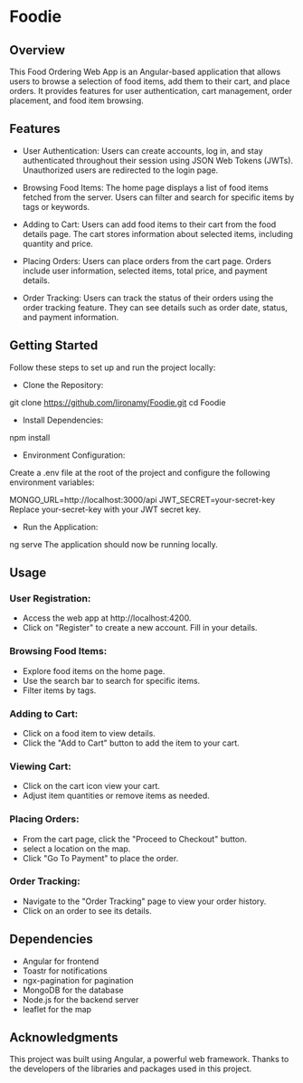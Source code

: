 # Foodie

## Overview

This Food Ordering Web App is an Angular-based application that allows users to browse a selection of food items, add them to their cart, and place orders. It provides features for user authentication, cart management, order placement, and food item browsing.

## Features

- User Authentication: Users can create accounts, log in, and stay authenticated throughout their session using JSON Web Tokens (JWTs). Unauthorized users are redirected to the login page.

- Browsing Food Items: The home page displays a list of food items fetched from the server. Users can filter and search for specific items by tags or keywords.

- Adding to Cart: Users can add food items to their cart from the food details page. The cart stores information about selected items, including quantity and price.

- Placing Orders: Users can place orders from the cart page. Orders include user information, selected items, total price, and payment details.

- Order Tracking: Users can track the status of their orders using the order tracking feature. They can see details such as order date, status, and payment information.

## Getting Started

Follow these steps to set up and run the project locally:

- Clone the Repository:

git clone https://github.com/lironamy/Foodie.git
cd Foodie

- Install Dependencies:

npm install

- Environment Configuration:

Create a .env file at the root of the project and configure the following environment variables:

MONGO_URL=http://localhost:3000/api
JWT_SECRET=your-secret-key
Replace your-secret-key with your JWT secret key.

- Run the Application:

ng serve
The application should now be running locally.

## Usage

### User Registration:

- Access the web app at http://localhost:4200.
- Click on "Register" to create a new account. Fill in your details.

### Browsing Food Items:

- Explore food items on the home page.
- Use the search bar to search for specific items.
- Filter items by tags.

### Adding to Cart:

- Click on a food item to view details.
- Click the "Add to Cart" button to add the item to your cart.

### Viewing Cart:

- Click on the cart icon view your cart.
- Adjust item quantities or remove items as needed.

### Placing Orders:

- From the cart page, click the "Proceed to Checkout" button.
- select a location on the map.
- Click "Go To Payment" to place the order.

### Order Tracking:

- Navigate to the "Order Tracking" page to view your order history.
- Click on an order to see its details.

## Dependencies

- Angular for frontend
- Toastr for notifications
- ngx-pagination for pagination
- MongoDB for the database
- Node.js for the backend server
- leaflet for the map

## Acknowledgments
This project was built using Angular, a powerful web framework.
Thanks to the developers of the libraries and packages used in this project.
